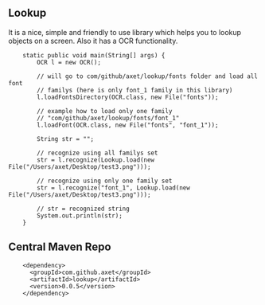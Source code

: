 ## Lookup

It is a nice, simple and friendly to use library which helps you to lookup objects on a screen. Also it has a OCR functionality.

        static public void main(String[] args) {
            OCR l = new OCR();
    
            // will go to com/github/axet/lookup/fonts folder and load all font
            // familys (here is only font_1 family in this library)
            l.loadFontsDirectory(OCR.class, new File("fonts"));
    
            // example how to load only one family
            // "com/github/axet/lookup/fonts/font_1"
            l.loadFont(OCR.class, new File("fonts", "font_1"));
    
            String str = "";
    
            // recognize using all familys set
            str = l.recognize(Lookup.load(new File("/Users/axet/Desktop/test3.png")));
    
            // recognize using only one family set
            str = l.recognize("font_1", Lookup.load(new File("/Users/axet/Desktop/test3.png")));
    
            // str = recognized string
            System.out.println(str);
        }

## Central Maven Repo

        <dependency>
          <groupId>com.github.axet</groupId>
          <artifactId>lookup</artifactId>
          <version>0.0.5</version>
        </dependency>
